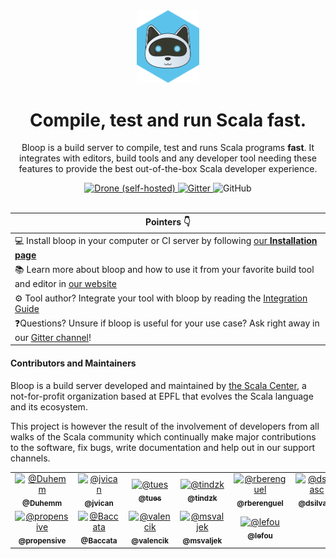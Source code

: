 <div align="center">

<img src="website/static/img/impure-logo-bloop.png" alt="logo" width="20%">

# Compile, test and run Scala fast.

<p align="center">
Bloop is a build server to compile, test and runs Scala programs <b>fast</b>. It integrates with editors, build tools and any developer tool needing these features to provide the best out-of-the-box Scala developer experience.
</p>

<a href="https://ci.scala-lang.org/scalacenter/bloop">
<img alt="Drone (self-hosted)" src="https://img.shields.io/drone/build/scalacenter/bloop.svg?logo=drone&server=https%3A%2F%2Fci.scala-lang.org&style=flat-square">
</a>
<a href="https://gitter.im/scalacenter/bloop">
<img alt="Gitter" src="https://img.shields.io/gitter/room/scalacenter/bloop.svg?color=red&logo=gitter&style=flat-square">
</a>
<img alt="GitHub" src="https://img.shields.io/github/license/scalacenter/bloop.svg?color=blue&style=flat-square">

</div>

<br>

| Pointers 👇 |
| -------- |
| 💻 Install bloop in your computer or CI server by following [our **Installation page**](https://github.com/scalacenter/bloop) |
| 📚 Learn more about bloop and how to use it from your favorite build tool and editor in <a href="https://scalacenter.github.io/bloop">our website</a> |
| ⚙️ Tool author? Integrate your tool with bloop by reading the [Integration Guide](https://scalacenter.github.io/bloop/docs/integration) |
| ❓Questions? Unsure if bloop is useful for your use case? Ask right away in our [Gitter channel](https://gitter.im/scalacenter/bloop)! |

#### Contributors and Maintainers

Bloop is a build server developed and maintained by [the Scala
Center](https://scala.epfl.ch), a not-for-profit organization based at EPFL
that evolves the Scala language and its ecosystem.

This project is however the result of the involvement of developers from all
walks of the Scala community which continually make major contributions to
the software, fix bugs, write documentation and help out in our support
channels.

<!-- ALL-CONTRIBUTORS-LIST:START - Do not remove or modify this section -->
<!-- prettier-ignore -->
<table><tr><td align="center"><a href="https://github.com/Duhemm"><img src="https://avatars0.githubusercontent.com/u/1765926?v=4" width="50px;" alt="@Duhemm"/><br /><sub><b>@Duhemm</b></sub></a><br /></td><td align="center"><a href="http://jvican.github.com"><img src="https://avatars0.githubusercontent.com/u/2462974?v=4" width="50px;" alt="@jvican"/><br /><sub><b>@jvican</b></sub></a><br /></td><td align="center"><a href="https://github.com/tues"><img src="https://avatars3.githubusercontent.com/u/1550710?v=4" width="50px;" alt="@tues"/><br /><sub><b>@tues</b></sub></a><br /></td><td align="center"><a href="http://nieradzik.me/"><img src="https://avatars2.githubusercontent.com/u/196819?v=4" width="50px;" alt="@tindzk"/><br /><sub><b>@tindzk</b></sub></a><br /></td><td align="center"><a href="http://www.mostlymaths.net"><img src="https://avatars3.githubusercontent.com/u/2410938?v=4" width="50px;" alt="@rberenguel"/><br /><sub><b>@rberenguel</b></sub></a><br /></td><td align="center"><a href="https://github.com/dsilvasc"><img src="https://avatars3.githubusercontent.com/u/24484414?v=4" width="50px;" alt="@dsilvasc"/><br /><sub><b>@dsilvasc</b></sub></a><br /></td><td align="center"><a href="https://github.com/vigoo"><img src="https://avatars2.githubusercontent.com/u/2292489?v=4" width="50px;" alt="@vigoo"/><br /><sub><b>@vigoo</b></sub></a><br /></td></tr><tr><td align="center"><a href="http://propensive.com/"><img src="https://avatars0.githubusercontent.com/u/1024588?v=4" width="50px;" alt="@propensive"/><br /><sub><b>@propensive</b></sub></a><br /></td><td align="center"><a href="https://github.com/Baccata"><img src="https://avatars2.githubusercontent.com/u/4439335?v=4" width="50px;" alt="@Baccata"/><br /><sub><b>@Baccata</b></sub></a><br /></td><td align="center"><a href="https://github.com/valencik"><img src="https://avatars2.githubusercontent.com/u/5440389?v=4" width="50px;" alt="@valencik"/><br /><sub><b>@valencik</b></sub></a><br /></td><td align="center"><a href="https://github.com/msvaljek"><img src="https://avatars3.githubusercontent.com/u/36041566?v=4" width="50px;" alt="@msvaljek"/><br /><sub><b>@msvaljek</b></sub></a><br /></td><td align="center"><a href="https://twitter.com/TobiasRoeser"><img src="https://avatars1.githubusercontent.com/u/1321393?v=4" width="50px;" alt="@lefou"/><br /><sub><b>@lefou</b></sub></a><br /></td></tr></table>

<!-- ALL-CONTRIBUTORS-LIST:END -->

[gitter]: https://github.com/scalacenter/bloop
[contributing]: https://scalacenter.github.io/bloop/docs/developer-documentation/
[scalacenter]: https://scala.epfl.ch
[coc]: https://www.scala-lang.org/conduct/
